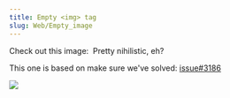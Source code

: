 ```yaml
---
title: Empty <img> tag
slug: Web/Empty_image
---
```

Check out this image:
![]()
Pretty nihilistic, eh?

This one is based on make sure we've solved:
[issue#3186](https://github.com/mdn/yari/issues/3186)

![](#anchor)
